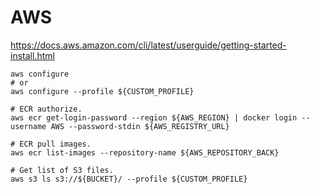 # AWS

https://docs.aws.amazon.com/cli/latest/userguide/getting-started-install.html

```
aws configure
# or
aws configure --profile ${CUSTOM_PROFILE}
```

```
# ECR authorize.
aws ecr get-login-password --region ${AWS_REGION} | docker login --username AWS --password-stdin ${AWS_REGISTRY_URL}

# ECR pull images.
aws ecr list-images --repository-name ${AWS_REPOSITORY_BACK}
``` 

```
# Get list of S3 files.
aws s3 ls s3://${BUCKET}/ --profile ${CUSTOM_PROFILE}
```
